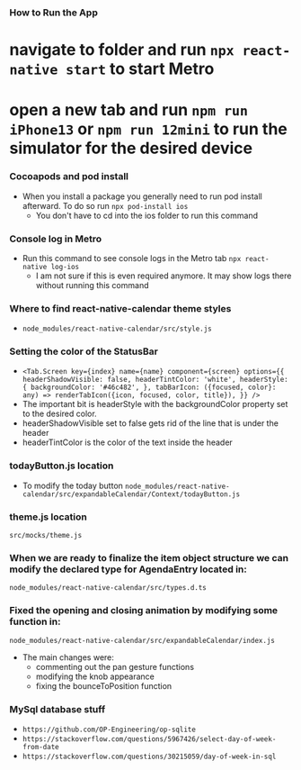 ### How to Run the App

# navigate to folder and run `npx react-native start` to start Metro

# open a new tab and run `npm run iPhone13` or `npm run 12mini` to run the simulator for the desired device

### Cocoapods and pod install

- When you install a package you generally need to run pod install afterward. To do so run `npx pod-install ios`
  - You don't have to cd into the ios folder to run this command

### Console log in Metro

- Run this command to see console logs in the Metro tab `npx react-native log-ios`
  - I am not sure if this is even required anymore. It may show logs there without running this command

### Where to find react-native-calendar theme styles

- `node_modules/react-native-calendar/src/style.js`

### Setting the color of the StatusBar

- `<Tab.Screen
      key={index}
      name={name}
      component={screen}
      options={{
        headerShadowVisible: false,
        headerTintColor: 'white',
        headerStyle: {
          backgroundColor: '#46c482',
        },
        tabBarIcon: ({focused, color}: any) =>
          renderTabIcon({icon, focused, color, title}),
      }}
    />`
- The important bit is headerStyle with the backgroundColor property set to the desired color.
- headerShadowVisible set to false gets rid of the line that is under the header
- headerTintColor is the color of the text inside the header

### todayButton.js location
- To modify the today button
`node_modules/react-native-calendar/src/expandableCalendar/Context/todayButton.js`

### theme.js location
`src/mocks/theme.js`

### When we are ready to finalize the item object structure we can modify the declared type for AgendaEntry located in:
`node_modules/react-native-calendar/src/types.d.ts`

### Fixed the opening and closing animation by modifying some function in:
`node_modules/react-native-calendar/src/expandableCalendar/index.js`
- The main changes were: 
  - commenting out the pan gesture functions
  - modifying the knob appearance 
  - fixing the bounceToPosition function 

### MySql database stuff
  - `https://github.com/OP-Engineering/op-sqlite`
  - `https://stackoverflow.com/questions/5967426/select-day-of-week-from-date`
  - `https://stackoverflow.com/questions/30215059/day-of-week-in-sql`
